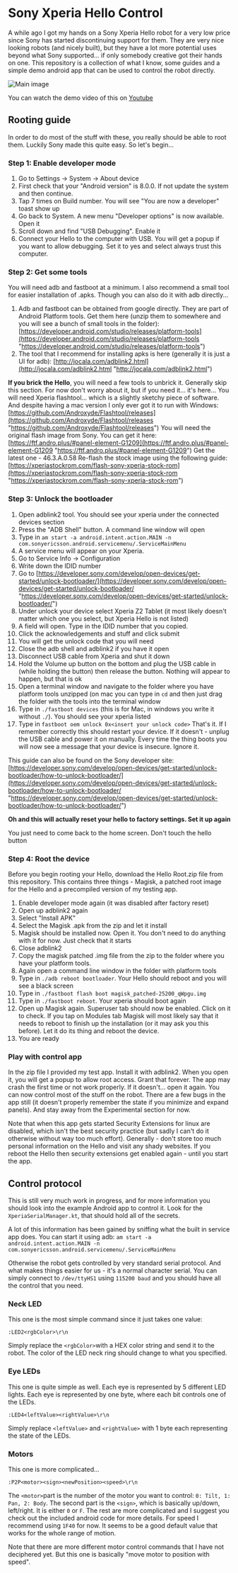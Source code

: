 # Sony Xperia Hello Control
A while ago I got my hands on a Sony Xperia Hello robot for a very low price since Sony has started discontinuing support for them. They are very nice looking robots (and nicely built), but they have a lot more potential uses beyond what Sony supported... if only somebody creative got their hands on one. This repository is a collection of what I know, some guides and a simple demo android app that can be used to control the robot directly.

![Main image](https://github.com/r00li/Sony-Xperia-Hello-Control/blob/main/Misc/app_image.png?raw=true)

You can watch the demo video of this on [Youtube](https://youtu.be/1jyovW2SpgI)

## Rooting guide
In order to do most of the stuff with these, you really should be able to root them. Luckily Sony made this quite easy. So let's begin...

### Step 1: Enable developer mode
 1. Go to Settings -> System -> About device 
 2. First check that your "Android version" is 8.0.0. If not update the system and then continue. 
 3. Tap 7 times on Build number. You will see "You are now a developer" toast show up 
 4. Go back to System. A new menu "Developer options" is now available. Open it 
 5. Scroll down and find "USB Debugging". Enable it 
 6. Connect your Hello to the computer with USB. You will get a popup if you want to allow debugging. Set it to yes and select always trust this computer.

### Step 2: Get some tools 
You will need adb and fastboot at a minimum. I also recommend a small tool for easier installation of .apks. Though you can also do it with adb directly... 
1. Adb and fastboot can be obtained from google directly. They are part of Android Platform tools. Get them here (unzip them to somewhere and you will see a bunch of small tools in the folder): [https://developer.android.com/studio/releases/platform-tools](https://developer.android.com/studio/releases/platform-tools "https://developer.android.com/studio/releases/platform-tools")  
2. The tool that I recommend for installing apks is here (generally it is just a UI for adb): [http://jocala.com/adblink2.html](http://jocala.com/adblink2.html "http://jocala.com/adblink2.html")  

**If you brick the Hello**, you will need a few tools to unbrick it. Generally skip this section. For now don't worry about it, but if you need it... it's here... You will need Xperia flashtool... which is a slightly sketchy piece of software. And despite having a mac version I only ever got it to run with Windows: [https://github.com/Androxyde/Flashtool/releases](https://github.com/Androxyde/Flashtool/releases "https://github.com/Androxyde/Flashtool/releases") You will need the original flash image from Sony. You can get it here: [https://ftf.andro.plus/#panel-element-G1209](https://ftf.andro.plus/#panel-element-G1209 "https://ftf.andro.plus/#panel-element-G1209") Get the latest one - 46.3.A.0.58
Re-flash the stock image using the following guide: [https://xperiastockrom.com/flash-sony-xperia-stock-rom](https://xperiastockrom.com/flash-sony-xperia-stock-rom "https://xperiastockrom.com/flash-sony-xperia-stock-rom")

 ### Step 3: Unlock the bootloader 
 1. Open adblink2 tool. You should see your xperia under the connected devices section 
 2. Press the "ADB Shell" button. A command line window will open 
 3. Type in `am start -a android.intent.action.MAIN -n com.sonyericsson.android.servicemenu/.ServiceMainMenu` 
 4. A service menu will appear on your Xperia. 
 5. Go to Service Info -> Configuration 
 6. Write down the IDID number 
 7. Go to [https://developer.sony.com/develop/open-devices/get-started/unlock-bootloader/](https://developer.sony.com/develop/open-devices/get-started/unlock-bootloader/ "https://developer.sony.com/develop/open-devices/get-started/unlock-bootloader/")  
 8. Under unlock your device select Xperia Z2 Tablet (it most likely doesn't matter which one you select, but Xperia Hello is not listed) 
 9. A field will open. Type in the IDID number that you copied. 
 10. Click the acknowledgements and stuff and click submit 
 11. You will get the unlock code that you will need 
 12. Close the adb shell and adblink2 if you have it open 
 13. Disconnect USB cable from Xperia and shut it down 
 14. Hold the Volume up button on the bottom and plug the USB cable in (while holding the button) then release the button. Nothing will appear to happen, but that is ok 
 15. Open a terminal window and navigate to the folder where you have platform tools unzipped (on mac you can type in `cd` and then just drag the folder with the tools into the terminal window 
 16. Type in `./fastboot devices`  (this is for Mac, in windows you write it without `./`). You should see your xperia listed 
 17. Type in `fastboot oem unlock 0x<insert your unlock code>` That's it. If I remember correctly this should restart your device. If it doesn't - unplug the USB cable and power it on manually. Every time the thing boots you will now see a message that your device is insecure. Ignore it. 

This guide can also be found on the Sony developer site: [https://developer.sony.com/develop/open-devices/get-started/unlock-bootloader/how-to-unlock-bootloader/](https://developer.sony.com/develop/open-devices/get-started/unlock-bootloader/how-to-unlock-bootloader/ "https://developer.sony.com/develop/open-devices/get-started/unlock-bootloader/how-to-unlock-bootloader/")

**Oh and this will actually reset your hello to factory settings. Set it up again**

You just need to come back to the home screen. Don't touch the hello button

### Step 4: Root the device
Before you begin rooting your Hello, download the Hello Root.zip file from this repository. This contains three things - Magisk, a patched root image for the Hello and a precompiled version of my testing app.

1. Enable developer mode again (it was disabled after factory reset) 
2. Open up adblink2 again 
3. Select "Install APK" 
4. Select the Magisk .apk from the zip and let it install 
5. Magisk should be installed now. Open it. You don't need to do anything with it for now. Just check that it starts 
6. Close adblink2 
7. Copy the magisk patched .img file from the zip to the folder where you have your platform tools. 
8. Again open a command line window in the folder with platform tools 
9. Type in `./adb reboot bootloader`. Your Hello should reboot and you will see a black screen 
10. Type in `./fastboot flash boot magisk_patched-25200_qWpgu.img`  
11. Type in `./fastboot reboot`. Your xperia should boot again 
12. Open up Magisk again. Superuser tab should now be enabled. Click on it to check. If you tap on Modules tab Magisk will most likely say that it needs to reboot to finish up the installation (or it may ask you this before). Let it do its thing and reboot the device. 
13. You are ready

### Play with control app
In the zip file I provided my test app. Install it with adblink2. When you open it, you will get a popup to allow root access. Grant that forever. The app may crash the first time or not work properly. If it doesn't... open it again. You can now control most of the stuff on the robot. There are a few bugs in the app still (it doesn't properly remember the state if you minimize and expand panels). And stay away from the Experimental section for now.

Note that when this app gets started Security Extensions for linux are disabled, which isn't the best security practice (but sadly I can't do it otherwise without way too much effort). Generally - don't store too much personal information on the Hello and visit any shady websites. If you reboot the Hello then security extensions get enabled again - until you start the app.

## Control protocol
This is still very much work in progress, and for more information you should look into the example Android app to control it. Look for the `XperiaSerialManager.kt`, that should hold all of the secrets.

A lot of this information has been gained by sniffing what the built in service app does. You can start it using adb:
`am start -a android.intent.action.MAIN -n com.sonyericsson.android.servicemenu/.ServiceMainMenu`

Otherwise the robot gets controlled by very standard serial protocol. And what makes things easier for us - it's a normal character serial. You can simply connect to `/dev/ttyHS1` using `115200 baud` and you should have all the control that you need.

### Neck LED
This one is the most simple command since it just takes one value:

`:LED2<rgbColor>\r\n`

Simply replace the `<rgbColor>`with a HEX color string and send it to the robot. The color of the LED neck ring should change to what you specified.

### Eye LEDs
This one is quite simple as well. Each eye is represented by 5 different LED lights. Each eye is represented by one byte, where each bit controls one of the LEDs.

`:LED4<leftValue><rightValue>\r\n`

Simply replace `<leftValue>` and `<rightValue>` with 1 byte each representing the state of the LEDs.

### Motors
This one is more complicated...

`:P2P<motor><sign><newPosition><speed>\r\n` 

The `<motor>`part is the number of the motor you want to control: `0: Tilt, 1: Pan, 2: Body`.
The second part is the `<sign>`, which is basically up/down, left/right. It is either `0` or `F`.
The rest are more complicated and I suggest you check out the included android code for more details. For speed I recommend using `1F40` for now. It seems to be a good default value that works for the whole range of motion.

Note that there are more different motor control commands that I have not deciphered yet. But this one is basically "move motor to position with speed". 
